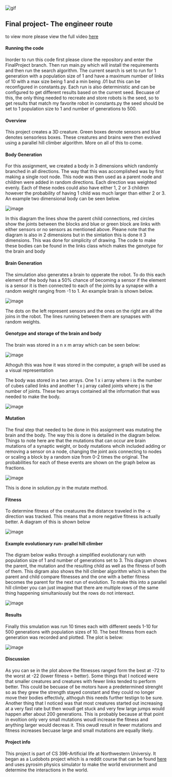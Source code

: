 ![gif](seed21.gif)

## Final project- The engineer route
to view more please view the full video [here](https://youtu.be/2EovXnrT6Cc)

#### Running the code
Inorder to run this code first please clone the repository and enter the FinalProject branch. Then run main.py which will install the requirements and then run the search algorithm. The current search is set to run for 1 generation with a population size of 1 and have a maximum number of links of 10 with a max size being 1 and a min being .01 but this can be reconfigured in constants.py. Each run is also deterministic and can be configured to get different results based on the current seed. Becuase of this, the only thing needed to recreate and store robots is the seed, so to get results that match my favorite robot in constants.py the seed should be set to 1 population size to 1 and number of generations to 500.

#### Overview 
This project creates a 3D  creature. Green boxes denote sensors and blue denotes sensorless boxes. These creatures and brains were then evolved using a parallel hill climber algorithm. More on all of this to come.  

#### Body Generation 
For this assignment, we created a body in 3 dimensions which randomly branched in all directions. The way that this was accomplished was by first making a single root node. This node was then used as a parent node and children were added in random directions. Each direction was weighted evenly. Each of these nodes could also have either 1, 2 or 3 children however the probability of having 1 child was much larger than either 2 or 3. An example two dimensional body can be seen below. 


![image](body_pic.png)

In this diagram the lines show the parent child connections, red circles show the joints between the blocks and blue or green block are links with either sensors or no sensors as mentioned above. Pleane note that the diagram is also in 2 dimensions but in the simlation this is done it 3 dimensions. This was done for simplicity of drawing. The code to make these bodies can be found in the links class which makes the genotype for the brain and body 

#### Brain Generation 
The simulation also generates a brain to opperate the robot. To do this each element of the body has a 50% chance of becoming a sensor if the element is a sensor it is then connected to each of the joints by a synapse with a random weight ranging from -1 to 1. An example brain is shown below. 

![image](brain_graph.png)

The dots on the left represent sensors and the ones on the right are all the joins in the robot. The lines running between them are synapses with random weights. 
#### Genotype and storage of the brain and body 

The brain was stored in a n x m array which can be seen below:

![image](brain_geno.png)

Athoguh this was how it was stored in the computer, a graph will be used as a visual representation

The body was stored in a two arrays. One 1 x i array where i is the number of cubes called links and another 1 x j array called joints where j is the number of joints. These two arrays contained all the information that was needed to make the body. 

![image](body_geno.png)

#### Mutation

The final step that needed to be done in this assignment was mutating the brain and the body. The way this is done is detailed in the diagram below. Things to note here are that the mutations that can occur are brain mutations of a synaptic weight, or body mutations whcih included adding or removing a sensor on a node, changing the joint axis connecting to nodes or scaling a block by a random size from 0-2 times the original. The probabilities for each of these events are shown on the graph below as fractions.


![image](mutation_graph.png)

This is done in solution.py in the mutate method. 

#### Fitness 

To determine fitness of the creatuures the distance traveled in the -x direction was tracked. This means that a more negative fitness is actually better. A diagram of this is shown below 

![image](fit_epl.png)


#### Example evolutionary run- prallel hill climber

 The digram below walks through a simplified evolutionary run with population size of 1 and number of generations set to 3. This diagram shows the parent, the mutation and the resulting child as well as the fitness of both of them. This digram also shows the hill climber algorithm which is when the parent and child compare fitnesses and the one with a better fitness becomes the parent for the next run of evolution.  To make this into a parallel hill climber you can just imagine that there are multiple rows of the same thing happening simultaniously but the rows do not intereact. 
 
 ![image](example.png)

#### Results

Finally this smulation was run 10 times each with different seeds 1-10 for 500 generations with population sizes of 10. The best fitness from each generation was recorded and plotted. The plot is below: 

![image](fit_fun_10.png)


#### Discussion

As you can se in the plot above the fitnesses ranged form the best at -72 to the worst at -22 (lower fitness = better). Some things that I noticed were that smaller creatures and creatures with fewer links tended to perform better. This could be becuase of be motors have a predetermined strenght so as they grew the strength stayed constant and they could no longer move their bodies effectivly, althoguh this needs further testign to be sure. Another thing that I noticed was that most creatures started out increasing at a very fast rate but then woudl get stuck and very few large jumps would happen after about 200 generations. This is probably because at that point in evoltion only very small mutations woudl increase the fitness and anything larger would decreas it. This owudl result in fewer mutations and fitness increases becuase large and small mutations are equally likely. 

#### Project info 

This project is part of CS 396-Artificial life at Northwestern Universiy. It began as a Ludobots project which is a reddit course that can be found [here](https://www.reddit.com/r/ludobots/) and uses pyrosim physics simulator to make the world environment and determine the interactions in the world. 


